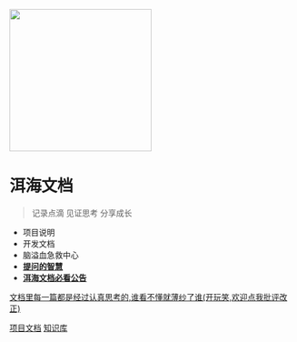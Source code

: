 [<img alr="Logo" src="https://api.elake.top/Logo.png" width="250">](Test/目录.md)

<h1>洱海文档</h1>

> 记录点滴 见证思考 分享成长

* 项目说明
* 开发文档
* 脑溢血急救中心
* **[提问的智慧](提问的智慧/提问的智慧.md)**
* **[洱海文档必看公告](Announcement/用户条款.md)**

[文档里每一篇都是经过认真思考的,谁看不懂就薄纱了谁(开玩笑,欢迎点我批评改正)](mailto:fuzixuan0714_0826@163.com)

[项目文档](Project/目录.md)
[知识库](Tutorials/目录.md)
